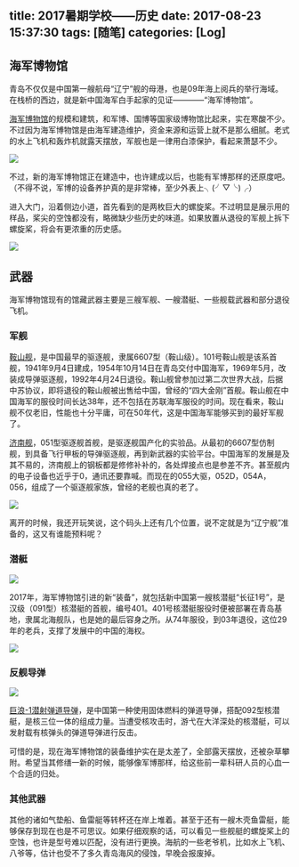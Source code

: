 title: 2017暑期学校——历史
date: 2017-08-23 15:37:30
tags: [随笔]
categories: [Log]
---
## 海军博物馆
青岛不仅仅是中国第一艘航母“辽宁”舰的母港，也是09年海上阅兵的举行海域。在栈桥的西边，就是新中国海军白手起家的见证————“海军博物馆”。

[海军博物馆](https://baike.baidu.com/item/%E6%B5%B7%E5%86%9B%E5%8D%9A%E7%89%A9%E9%A6%86)的规模和建筑，和军博、国博等国家级博物馆比起来，实在寒酸不少。不过因为海军博物馆是由海军建造维护，资金来源和运营上就不是那么细腻。老式的水上飞机和轰炸机就露天摆放，军舰也是一律用白漆保护，看起来萧瑟不少。

<!-- more -->

![](http://data.xuxinting.cn/xuxinting/2017-summer-school/c83d70cf3bc79f3dd0505e96b0a1cd11738b29e6.jpg)

不过，新的海军博物馆正在建造中，也许建成以后，也能有军博那样的还原度吧。（不得不说，军博的设备养护真的是非常棒，至少外表上╮(╯▽╰)╭）

进入大门，沿着侧边小道，首先看到的是两枚巨大的螺旋桨。不过明显是展示用的样品，桨尖的空蚀都没有，略微缺少些历史的味道。如果放置从退役的军舰上拆下螺旋桨，将会有更浓重的历史感。

![](http://data.xuxinting.cn/xuxinting/2017-summer-school/1e30e924b899a901894736c01d950a7b0308f5d2.jpg)

## 武器
海军博物馆现有的馆藏武器主要是三艘军舰、一艘潜艇、一些舰载武器和部分退役飞机。

### 军舰

[](http://data.xuxinting.cn/xuxinting/2017-summer-school/IMG_20170716_143922_s.jpg)

[鞍山舰](https://baike.baidu.com/item/101鞍山号驱逐舰)，是中国最早的驱逐舰，隶属6607型（鞍山级）。101号鞍山舰是该系首舰，1941年9月4日建成，1954年10月14日在青岛交付中国海军，1969年5月，改装成导弹驱逐舰，1992年4月24日退役。鞍山舰曾参加过第二次世界大战，后据中苏协议，即将退役的鞍山舰被出售给中国，曾经的“四大金刚”首舰。鞍山舰在中国海军的服役时间长达38年，还不包括在苏联海军服役的时间。现在看来，鞍山舰不仅老旧，性能也十分平庸，可在50年代，这是中国海军能够买到的最好军舰了。

[](http://data.xuxinting.cn/xuxinting/2017-summer-school/IMG_20170716_145147_s.jpg)

[济南舰](https://baike.baidu.com/item/105舰)，051型驱逐舰首舰，是驱逐舰国产化的实验品。从最初的6607型仿制舰，到具备飞行甲板的导弹驱逐舰，再到新武器的实验平台。中国海军的发展是及其不易的，济南舰上的钢板都是修修补补的，各处焊接点也是参差不齐。甚至舰内的电子设备也近乎于0，通讯还要靠喊。而现在的055大驱，052D，054A，056，组成了一个驱逐舰家族，曾经的老舰也真的老了。

![](http://data.xuxinting.cn/xuxinting/2017-summer-school/IMG_20170716_145932.jpg)

离开的时候，我还开玩笑说，这个码头上还有几个位置，说不定就是为“辽宁舰”准备的，这又有谁能预料呢？

### 潜艇

![](http://data.xuxinting.cn/xuxinting/2017-summer-school/29381f30e924b8996fcb1ace6e061d950b7bf655.jpg)

2017年，海军博物馆引进的新“装备”，就包括新中国第一艘核潜艇“长征1号”，是汉级（091型）核潜艇的首舰，编号401。401号核潜艇服役时便被部署在青岛基地，隶属北海舰队，也是她的最后容身之所。从74年服役，到03年退役，这位29年的老兵，支撑了发展中的中国的海权。

![](http://data.xuxinting.cn/xuxinting/2017-summer-school/IMG_20170716_145036_s.jpg)

### 反舰导弹

![](http://data.xuxinting.cn/xuxinting/2017-summer-school/908fa0ec08fa513dfcd30e283d6d55fbb3fbd9cf.jpg)

[巨浪-1潜射弹道导弹](https://baike.baidu.com/item/%E5%B7%A8%E6%B5%AA-1%E6%BD%9C%E5%B0%84%E5%BC%B9%E9%81%93%E5%AF%BC%E5%BC%B9)，是中国第一种使用固体燃料的弹道导弹，搭配092型核潜艇，是核三位一体的组成力量。当遭受核攻击时，游弋在大洋深处的核潜艇，可以发射载有核弹头的弹道导弹进行反击。

可惜的是，现在海军博物馆的装备维护实在是太差了，全部露天摆放，还被杂草攀附。希望当其修缮一新的时候，能够像军博那样，给这些前一辈科研人员的心血一个合适的归处。

### 其他武器

其他的诸如气垫船、鱼雷艇等转杯还在岸上堆着。甚至于还有一艘木壳鱼雷艇，能够保存到现在也是不可思议。如果仔细观察的话，可以看见一些舰艇的螺旋桨上的空蚀，也许是型号难以匹配，没有进行更换。海航的一些老爷机，比如水上飞机、八爷等，估计也受不了多久青岛海风的侵蚀，早晚会报废掉。

[](http://data.xuxinting.cn/xuxinting/2017-summer-school/IMG_20170716_143935_s.jpg)